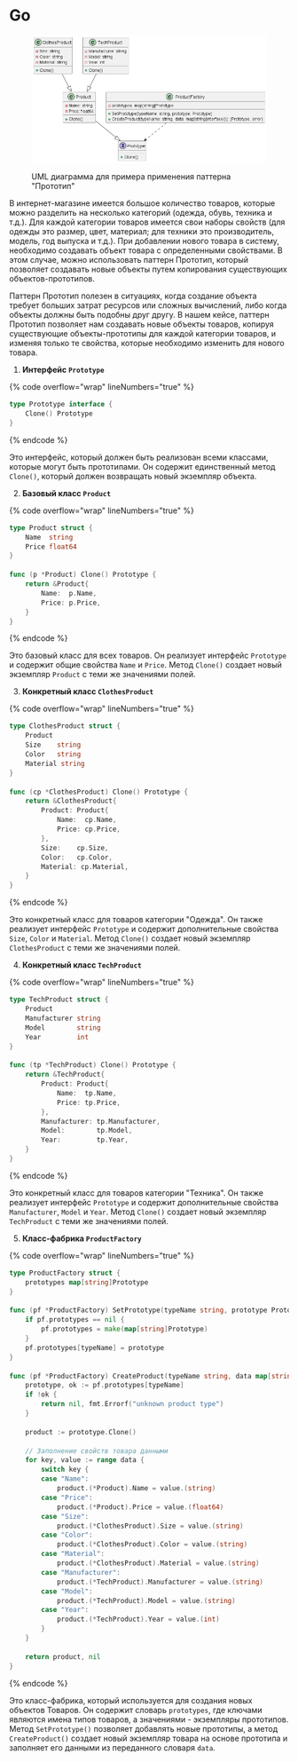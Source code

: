 # Go

<figure><img src="../../../../../.gitbook/assets/image (1) (1) (1) (1) (1) (1) (1) (1) (1) (1) (1) (1) (1) (1) (1) (1) (1) (1) (1) (1) (1) (2) (1) (1) (1) (1) (1) (1) (1) (1).png" alt=""><figcaption><p>UML диаграмма для примера применения паттерна "Прототип"</p></figcaption></figure>

В интернет-магазине имеется большое количество товаров, которые можно разделить на несколько категорий (одежда, обувь, техника и т.д.). Для каждой категории товаров имеется свои наборы свойств (для одежды это размер, цвет, материал; для техники это производитель, модель, год выпуска и т.д.). При добавлении нового товара в систему, необходимо создавать объект товара с определенными свойствами. В этом случае, можно использовать паттерн Прототип, который позволяет создавать новые объекты путем копирования существующих объектов-прототипов.

Паттерн Прототип полезен в ситуациях, когда создание объекта требует больших затрат ресурсов или сложных вычислений, либо когда объекты должны быть подобны друг другу. В нашем кейсе, паттерн Прототип позволяет нам создавать новые объекты товаров, копируя существующие объекты-прототипы для каждой категории товаров, и изменяя только те свойства, которые необходимо изменить для нового товара.

1. **Интерфейс `Prototype`**

{% code overflow="wrap" lineNumbers="true" %}
```go
type Prototype interface {
	Clone() Prototype
}
```
{% endcode %}

Это интерфейс, который должен быть реализован всеми классами, которые могут быть прототипами. Он содержит единственный метод `Clone()`, который должен возвращать новый экземпляр объекта.

2. **Базовый класс `Product`**

{% code overflow="wrap" lineNumbers="true" %}
```go
type Product struct {
	Name  string
	Price float64
}

func (p *Product) Clone() Prototype {
	return &Product{
		Name:  p.Name,
		Price: p.Price,
	}
}
```
{% endcode %}

Это базовый класс для всех товаров. Он реализует интерфейс `Prototype` и содержит общие свойства `Name` и `Price`. Метод `Clone()` создает новый экземпляр `Product` с теми же значениями полей.

3. **Конкретный класс `ClothesProduct`**

{% code overflow="wrap" lineNumbers="true" %}
```go
type ClothesProduct struct {
	Product
	Size    string
	Color   string
	Material string
}

func (cp *ClothesProduct) Clone() Prototype {
	return &ClothesProduct{
		Product: Product{
			Name:  cp.Name,
			Price: cp.Price,
		},
		Size:    cp.Size,
		Color:   cp.Color,
		Material: cp.Material,
	}
}
```
{% endcode %}

Это конкретный класс для товаров категории "Одежда". Он также реализует интерфейс `Prototype` и содержит дополнительные свойства `Size`, `Color` и `Material`. Метод `Clone()` создает новый экземпляр `ClothesProduct` с теми же значениями полей.

4. **Конкретный класс `TechProduct`**

{% code overflow="wrap" lineNumbers="true" %}
```go
type TechProduct struct {
	Product
	Manufacturer string
	Model        string
	Year         int
}

func (tp *TechProduct) Clone() Prototype {
	return &TechProduct{
		Product: Product{
			Name:  tp.Name,
			Price: tp.Price,
		},
		Manufacturer: tp.Manufacturer,
		Model:        tp.Model,
		Year:         tp.Year,
	}
}
```
{% endcode %}

Это конкретный класс для товаров категории "Техника". Он также реализует интерфейс `Prototype` и содержит дополнительные свойства `Manufacturer`, `Model` и `Year`. Метод `Clone()` создает новый экземпляр `TechProduct` с теми же значениями полей.

5. **Класс-фабрика `ProductFactory`**

{% code overflow="wrap" lineNumbers="true" %}
```go
type ProductFactory struct {
	prototypes map[string]Prototype
}

func (pf *ProductFactory) SetPrototype(typeName string, prototype Prototype) {
	if pf.prototypes == nil {
		pf.prototypes = make(map[string]Prototype)
	}
	pf.prototypes[typeName] = prototype
}

func (pf *ProductFactory) CreateProduct(typeName string, data map[string]interface{}) (Prototype, error) {
	prototype, ok := pf.prototypes[typeName]
	if !ok {
		return nil, fmt.Errorf("unknown product type")
	}

	product := prototype.Clone()

	// Заполнение свойств товара данными
	for key, value := range data {
		switch key {
		case "Name":
			product.(*Product).Name = value.(string)
		case "Price":
			product.(*Product).Price = value.(float64)
		case "Size":
			product.(*ClothesProduct).Size = value.(string)
		case "Color":
			product.(*ClothesProduct).Color = value.(string)
		case "Material":
			product.(*ClothesProduct).Material = value.(string)
		case "Manufacturer":
			product.(*TechProduct).Manufacturer = value.(string)
		case "Model":
			product.(*TechProduct).Model = value.(string)
		case "Year":
			product.(*TechProduct).Year = value.(int)
		}
	}

	return product, nil
}
```
{% endcode %}

Это класс-фабрика, который используется для создания новых объектов Товаров. Он содержит словарь `prototypes`, где ключами являются имена типов товаров, а значениями - экземпляры прототипов. Метод `SetPrototype()` позволяет добавлять новые прототипы, а метод `CreateProduct()` создает новый экземпляр товара на основе прототипа и заполняет его данными из переданного словаря `data`.
